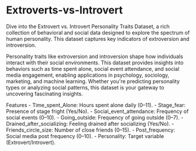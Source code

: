 # Extroverts-vs-Introvert
Dive into the Extrovert vs. Introvert Personality Traits Dataset, a rich collection of behavioral and social data designed to explore the spectrum of human personality. This dataset captures key indicators of extroversion and introversion.

Personality traits like extroversion and introversion shape how individuals interact with their social environments. This dataset provides insights into behaviors such as time spent alone, social event attendance, and social media engagement, enabling applications in psychology, sociology, marketing, and machine learning. Whether you're predicting personality types or analyzing social patterns, this dataset is your gateway to uncovering fascinating insights.

Features
    -  Time_spent_Alone: Hours spent alone daily (0–11).
    - Stage_fear: Presence of stage fright (Yes/No).
    - Social_event_attendance: Frequency of social events (0–10).
    - Going_outside: Frequency of going outside (0–7).
    - Drained_after_socializing: Feeling drained after socializing (Yes/No).
    - Friends_circle_size: Number of close friends (0–15).
    - Post_frequency: Social media post frequency (0–10).
    - Personality: Target variable (Extrovert/Introvert).
